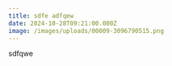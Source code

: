 ```yaml
---
title: sdfe adfqew
date: 2024-10-28T09:21:00.000Z
image: /images/uploads/00009-3096790515.png
---
```

sdfqwe
